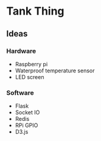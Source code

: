 # Tank Thing

## Ideas

### Hardware

 - Raspberry pi
 - Waterproof temperature sensor
 - LED screen

### Software

 - Flask
 - Socket IO
 - Redis
 - RPi GPIO
 - D3.js
